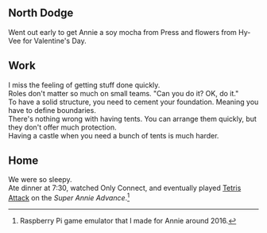 ## North Dodge
Went out early to get Annie a soy mocha from Press and flowers from Hy-Vee for Valentine's Day.  

## Work
I miss the feeling of getting stuff done quickly.  
Roles don't matter so much on small teams. "Can you do it? OK, do it."  
To have a solid structure, you need to cement your foundation. Meaning you have to define boundaries.  
There's nothing wrong with having tents. You can arrange them quickly, but they don't offer much protection.  
Having a castle when you need a bunch of tents is much harder.  

## Home
We were so sleepy.  
Ate dinner at 7:30, watched Only Connect, and eventually played [Tetris Attack](https://en.wikipedia.org/wiki/Tetris_Attack) on the _Super Annie Advance_.[^1]  

[^1]: Raspberry Pi game emulator that I made for Annie around 2016.  
